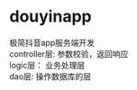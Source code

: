 # douyinapp
极简抖音app服务端开发                                       
controller层: 参数校验，返回响应                             
logic层： 业务处理层                                        
dao层:  操作数据库的层                         

   
